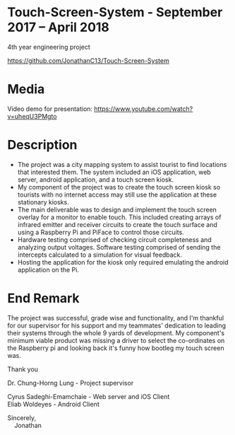 # Touch-Screen-System - September 2017 – April 2018
4th year engineering project

https://github.com/JonathanC13/Touch-Screen-System

# Media

Video demo for presentation: https://www.youtube.com/watch?v=uheqU3PMgto

# Description

-	The project was a city mapping system to assist tourist to find locations that interested them. The system included an iOS application, web server, android application, and a touch screen kiosk.
-	My component of the project was to create the touch screen kiosk so tourists with no internet access may still use the application at these stationary kiosks.
-	The main deliverable was to design and implement the touch screen overlay for a monitor to enable touch. This included creating arrays of infrared emitter and receiver circuits to create the touch surface and using a Raspberry Pi and PiFace to control those circuits.
-	Hardware testing comprised of checking circuit completeness and analyzing output voltages. Software testing comprised of sending the intercepts calculated to a simulation for visual feedback.
-	Hosting the application for the kiosk only required emulating the android application on the Pi.

# End Remark

The project was successful, grade wise and functionality, and I'm thankful for our supervisor for his support and my teammates' dedication to leading their systems through the whole 9 yards of development. My component's minimum viable product was missing a driver to select the co-ordinates on the Raspberry pi and looking back it's funny how bootleg my touch screen was.

Thank you

Dr. Chung-Horng Lung - Project supervisor

Cyrus Sadeghi-Emamchaie - Web server and iOS Client <br/>
Eliab Woldeyes - Android Client <br/>

Sincerely, <br/>
&nbsp;&nbsp;&nbsp;&nbsp;Jonathan

